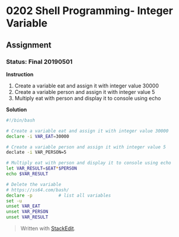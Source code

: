 # 0202 Shell Programming- Integer Variable
## Assignment
### Status: Final 20190501

**Instruction**

 1. Create a variable eat and assign it with integer value 30000
 2. Create a variable person and assign it with integer value 5
 3. Multiply eat with person and display it to console using echo

**Solution**

```bash
#!/bin/bash

# Create a variable eat and assign it with integer value 30000
declare -i VAR_EAT=30000

# Create a variable person and assign it with integer value 5
declate -i VAR_PERSON=5

# Multiply eat with person and display it to console using echo
let VAR_RESULT=$EAT*$PERSON
echo $VAR_RESULT

# Delete the variable
# https://ss64.com/bash/
declare -p          # list all variables
set -u
unset VAR_EAT
unset VAR_PERSON
unset VAR_RESULT
```
> Written with [StackEdit](https://stackedit.io/).